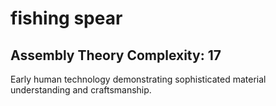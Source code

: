 # fishing spear

## Assembly Theory Complexity: 17
Early human technology demonstrating sophisticated material understanding and craftsmanship.
